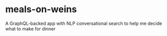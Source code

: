 # meals-on-weins
A GraphQL-backed app with NLP conversational search to help me decide what to make for dinner
